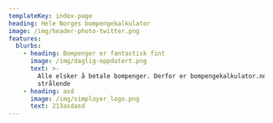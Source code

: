 ```yaml
---
templateKey: index-page
heading: Hele Norges bompengekalkulator
image: /img/header-photo-twitter.png
features:
  blurbs:
    - heading: Bompenger er fantastisk fint
      image: /img/daglig-oppdatert.png
      text: >-
        Alle elsker å betale bompenger. Derfor er bompengekalkulator.no helt
        strålende
    - heading: asd
      image: /img/simployer_logo.png
      text: 213asdasd
---
```


